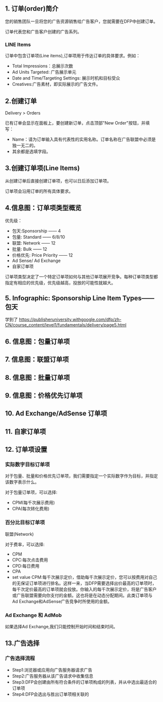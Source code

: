 ## 1. 订单(order)简介
您的销售团队一旦将您的广告资源销售给广告客户，您就需要在DFP中创建订单。

订单代表您和广告客户创建的广告系列。

### LINE Items
订单中包含订单项(Line items),订单项用于传达订单的具体要求。例如：
- Total Impressions：总展示次数
- Ad Units Targeted: 广告展示单元
- Date and Time/Targeting Settings: 展示时机和目标受众
- Creatives:广告素材，即实际展示的广告文件。

## 2.创建订单
Delivery > Orders

已有订单会显示在面板上，要创建新订单，点击顶部"New Order"按钮，并填写：

- Name：请为订单输入具有代表性的实用名称。订单名称在广告联盟中必须是独一无二的。
- 其余都是选填字段。

## 3.创建订单项(Line Items)
从创建订单后直接创建订单项，也可以日后添加订单项。

订单项会沿用订单的所有具体要求。

## 4.信息图：订单项类型概览
优先级：
- 包天:Sponsorship —— 4
- 包量: Standard —— 6/8/10
- 联盟: Network —— 12
- 批量: Bulk —— 12
- 价格优先: Price Priority —— 12
- Ad Sense/ Ad Exchange
- 自家订单项

订单项类型决定了一个特定订单项如何与其他订单项展开竞争。每种订单项类型都指定有相应的优先级，优先级越高，投放的可能性就越大。

## 5. Infographic: Sponsorship Line Item Types——包天

学到了
<https://publisheruniversity.withgoogle.com/dfp/zh-CN/course_content/level1/fundamentals/delivery/page5.html>

## 6. 信息图：包量订单项

## 7. 信息图：联盟订单项

## 8. 信息图：批量订单项

## 9. 信息图：价格优先订单项

## 10. Ad Exchange/AdSense 订单项

## 11. 自家订单项

## 12. 订单项设置

### 实际数字目标订单项
对于包量、批量和价格优先订单项，我们需要指定一个实际数字作为目标，并指定该数字表示什么。

对于包量订单项，可以选择:
- CPM(每千次展示费用) 
- CPA(每次转化费用)

### 百分比目标订单项
联盟(Network)

对于费率，可以选择:
- CPM
- CPC:每次点击费用
- CPD:每日费用
- CPA
- set value CPM:每千次展示定价，借助每千次展示定价，您可以按费用对自己的无保证订单项进行排名。这样一来，当DFP需要选择出价最高的订单项时，每千次定价最高的订单项就会投放。你输入的每千次展示定价，将是广告客户或广告联盟需要向你支付的金额。这也将是在动态分配期间。此类订单项与Ad Exchange和AdSense广告竞争时所使用的金额。

### Ad Exchange 和 AdMob
如果选择Ad Exchange,我们只能控制开始时间和结束时间。

## 13.广告选择
### 广告选择流程
- Step1:浏览器或应用向广告服务器请求广告
- Step2:广告服务器从该广告请求中收集信息
- Step3:DFP会创建由所有符合条件的订单项构成的列表，并从中选出最适合的订单项
- Step4:DFP会选出与胜出订单项相关联的